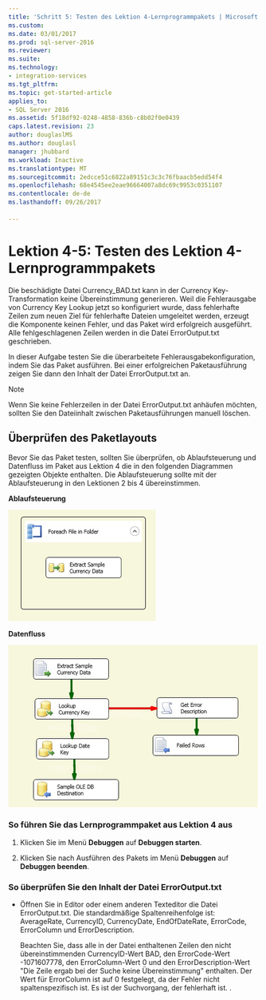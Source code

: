 ```yaml
---
title: 'Schritt 5: Testen des Lektion 4-Lernprogrammpakets | Microsoft Docs'
ms.custom: 
ms.date: 03/01/2017
ms.prod: sql-server-2016
ms.reviewer: 
ms.suite: 
ms.technology:
- integration-services
ms.tgt_pltfrm: 
ms.topic: get-started-article
applies_to:
- SQL Server 2016
ms.assetid: 5f18df92-0248-4858-836b-c8b02f0e0439
caps.latest.revision: 23
author: douglaslMS
ms.author: douglasl
manager: jhubbard
ms.workload: Inactive
ms.translationtype: MT
ms.sourcegitcommit: 2edcce51c6822a89151c3c3c76fbaacb5edd54f4
ms.openlocfilehash: 68e4545ee2eae96664007a8dc69c9953c0351107
ms.contentlocale: de-de
ms.lasthandoff: 09/26/2017

---
```

# <a name="lesson-4-5---testing-the-lesson-4-tutorial-package"></a>Lektion 4-5: Testen des Lektion 4-Lernprogrammpakets
Die beschädigte Datei Currency_BAD.txt kann in der Currency Key-Transformation keine Übereinstimmung generieren. Weil die Fehlerausgabe von Currency Key Lookup jetzt so konfiguriert wurde, dass fehlerhafte Zeilen zum neuen Ziel für fehlerhafte Dateien umgeleitet werden, erzeugt die Komponente keinen Fehler, und das Paket wird erfolgreich ausgeführt. Alle fehlgeschlagenen Zeilen werden in die Datei ErrorOutput.txt geschrieben.  
  
In dieser Aufgabe testen Sie die überarbeitete Fehlerausgabekonfiguration, indem Sie das Paket ausführen. Bei einer erfolgreichen Paketausführung zeigen Sie dann den Inhalt der Datei ErrorOutput.txt an.  
  
> [!NOTE]  
> Wenn Sie keine Fehlerzeilen in der Datei ErrorOutput.txt anhäufen möchten, sollten Sie den Dateiinhalt zwischen Paketausführungen manuell löschen.  
  
## <a name="checking-the-package-layout"></a>Überprüfen des Paketlayouts  
Bevor Sie das Paket testen, sollten Sie überprüfen, ob Ablaufsteuerung und Datenfluss im Paket aus Lektion 4 die in den folgenden Diagrammen gezeigten Objekte enthalten. Die Ablaufsteuerung sollte mit der Ablaufsteuerung in den Lektionen 2 bis 4 übereinstimmen.  
  
**Ablaufsteuerung**  
  
![Ablaufsteuerung im Paket](../integration-services/media/task4lesson2control.gif "Ablaufsteuerung im Paket")  
  
**Datenfluss**  
  
![Datenfluss im Paket](../integration-services/media/task5lesson5data.gif "Datenfluss im Paket")  
  
### <a name="to-run-the-lesson-4-tutorial-package"></a>So führen Sie das Lernprogrammpaket aus Lektion 4 aus  
  
1.  Klicken Sie im Menü **Debuggen** auf **Debuggen starten**.  
  
2.  Klicken Sie nach Ausführen des Pakets im Menü **Debuggen** auf **Debuggen beenden**.  
  
### <a name="to-verify-the-contents-of-the-erroroutputtxt-file"></a>So überprüfen Sie den Inhalt der Datei ErrorOutput.txt  
  
-   Öffnen Sie in Editor oder einem anderen Texteditor die Datei ErrorOutput.txt. Die standardmäßige Spaltenreihenfolge ist: AverageRate, CurrencyID, CurrencyDate, EndOfDateRate, ErrorCode, ErrorColumn und ErrorDescription.  
  
    Beachten Sie, dass alle in der Datei enthaltenen Zeilen den nicht übereinstimmenden CurrencyID-Wert BAD, den ErrorCode-Wert -1071607778, den ErrorColumn-Wert 0 und den ErrorDescription-Wert "Die Zeile ergab bei der Suche keine Übereinstimmung" enthalten. Der Wert für ErrorColumn ist auf 0 festgelegt, da der Fehler nicht spaltenspezifisch ist. Es ist der Suchvorgang, der fehlerhaft ist. .  
  
  
  

